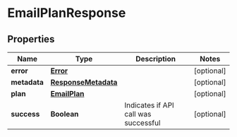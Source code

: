 
# EmailPlanResponse

## Properties
Name | Type | Description | Notes
------------ | ------------- | ------------- | -------------
**error** | [**Error**](Error.md) |  |  [optional]
**metadata** | [**ResponseMetadata**](ResponseMetadata.md) |  |  [optional]
**plan** | [**EmailPlan**](EmailPlan.md) |  |  [optional]
**success** | **Boolean** | Indicates if API call was successful |  [optional]



